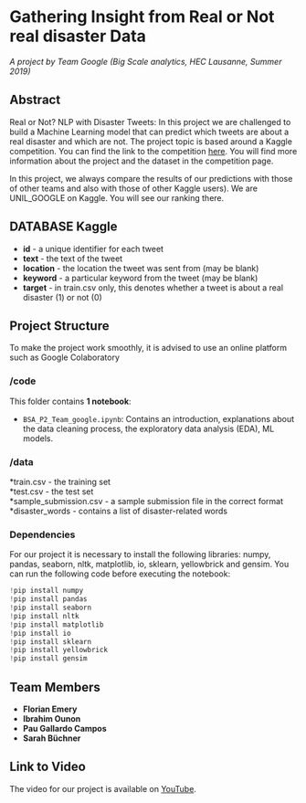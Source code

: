 # Gathering Insight from Real or Not real disaster Data

_A project by Team Google (Big Scale analytics, HEC Lausanne, Summer 2019)_

## Abstract
Real or Not? NLP with Disaster Tweets: In this project we are challenged to build a Machine Learning model that can predict which tweets are about a real disaster and which are not. The project topic is based around a Kaggle competition. You can find the link to the competition [here](https://www.kaggle.com/c/nlp-getting-started/overview). You will find more information about the project and the dataset in the competition page.

In this project, we always compare the results of our predictions with those of other teams and also with those of other Kaggle users). 
We are UNIL_GOOGLE on Kaggle. You will see our ranking there.

## DATABASE Kaggle

* __id__ - a unique identifier for each tweet
* __text__ - the text of the tweet
* __location__ - the location the tweet was sent from (may be blank)
* __keyword__ - a particular keyword from the tweet (may be blank)
* __target__ - in train.csv only, this denotes whether a tweet is about a real disaster (1) or not (0)

## Project Structure

To make the project work smoothly, it is advised to use an online platform such as Google Colaboratory

### /code
This folder contains **1 notebook**:

* `BSA_P2_Team_google.ipynb`: Contains an introduction, explanations about the data cleaning process, the exploratory data analysis (EDA), ML models.


### /data

*train.csv - the training set <br>
*test.csv - the test set <br>
*sample_submission.csv - a sample submission file in the correct format <br>
*disaster_words - contains a list of disaster-related words <br>

### Dependencies
For our project it is necessary to install the following libraries: numpy, pandas, seaborn, nltk, matplotlib, io, sklearn, yellowbrick and gensim. You can run the following code before executing the notebook: 

```python
!pip install numpy
!pip install pandas
!pip install seaborn
!pip install nltk
!pip install matplotlib
!pip install io
!pip install sklearn
!pip install yellowbrick
!pip install gensim
```

## Team Members
* __Florian Emery__
* __Ibrahim Ounon__
* __Pau Gallardo Campos__
* __Sarah Büchner__


## Link to Video

The video for our project is available on [YouTube](https://youtu.be/tdJWsxcjBZs). 



